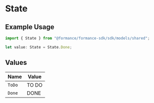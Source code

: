 # State

## Example Usage

```typescript
import { State } from "@formance/formance-sdk/sdk/models/shared";

let value: State = State.Done;
```

## Values

| Name   | Value  |
| ------ | ------ |
| `ToDo` | TO DO  |
| `Done` | DONE   |